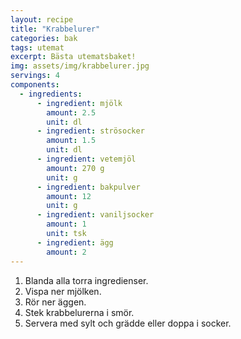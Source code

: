 ```yaml
---
layout: recipe
title: "Krabbelurer"
categories: bak
tags: utemat
excerpt: Bästa utematsbaket!
img: assets/img/krabbelurer.jpg
servings: 4
components:
  - ingredients:
      - ingredient: mjölk
        amount: 2.5
        unit: dl
      - ingredient: strösocker
        amount: 1.5
        unit: dl
      - ingredient: vetemjöl
        amount: 270 g
        unit: g
      - ingredient: bakpulver
        amount: 12
        unit: g
      - ingredient: vaniljsocker
        amount: 1
        unit: tsk
      - ingredient: ägg
        amount: 2
---
```


1. Blanda alla torra ingredienser.
2. Vispa ner mjölken.
3. Rör ner äggen.
4. Stek krabbelurerna i smör.
5. Servera med sylt och grädde eller doppa i socker.

